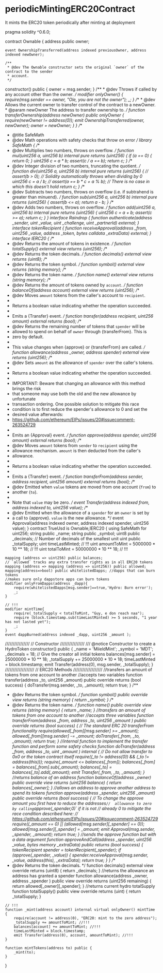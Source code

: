 # periodicMintingERC20Contract
It mints the ERC20 token periodically after minting at deployment

pragma solidity ^0.6.0;

contract Ownable {
    address public owner;
    
    event OwnershipTransferred(address indexed previousOwner, address indexed newOwner);
    
    /**
     * @dev The Ownable constructor sets the original `owner` of the contract to the sender
     * account.
     */
   constructor() public {
        owner = msg.sender;
    }
    /**
     * @dev Throws if called by any account other than the owner.
     */
    modifier onlyOwner() {
        require(msg.sender == owner, "Ole, you are not the owner");
        _;
    }
    /**
     * @dev Allows the current owner to transfer control of the contract to a newOwner.
     * @param newOwner The address to transfer ownership to.
     */
    function transferOwnership(address newOwner) public onlyOwner {
        require(newOwner != address(0)); 
        emit OwnershipTransferred(owner, newOwner);
        owner = newOwner;
    }
}
/**
 * @title SafeMath
 * @dev Math operations with safety checks that throw on error
 */
library SafeMath {
  /**
  * @dev Multiplies two numbers, throws on overflow.
  */
  function mul(uint256 a, uint256 b) internal pure returns (uint256) {
    if (a == 0) {
      return 0;
    }
    uint256 c = a * b;
    assert(c / a == b);
    return c;
  }
  /**
  * @dev Integer division of two numbers, truncating the quotient.
  */
  function div(uint256 a, uint256 b) internal pure returns (uint256) {
    // assert(b > 0); // Solidity automatically throws when dividing by 0
    uint256 c = a / b;
    // assert(a == b * c + a % b); // There is no case in which this doesn't hold
    return c;
  }
  /**
  * @dev Subtracts two numbers, throws on overflow (i.e. if subtrahend is greater than minuend).
  */
  function sub(uint256 a, uint256 b) internal pure returns (uint256) {
    assert(b <= a);
    return a - b;
  }
  /**
  * @dev Adds two numbers, throws on overflow.
  */
  function add(uint256 a, uint256 b) internal pure returns (uint256) {
    uint256 c = a + b;
    assert(c >= a);
    return c;
  }
}
interface Raindrop {
    function authenticate(address _sender, uint _value, uint _challenge, uint _partnerId) external;
}
interface tokenRecipient {
    function receiveApproval(address _from, uint256 _value, address _token, bytes calldata _extraData) external;
}
interface IERC20 {
  /**
   * @dev Returns the amount of tokens in existence.
   */
  function totalSupply() external view returns (uint256);
  /**
   * @dev Returns the token decimals.
   */
  function decimals() external view returns (uint8);
  /**
   * @dev Returns the token symbol.
   */
  function symbol() external view returns (string memory);
  /**
  * @dev Returns the token name.
  */
  function name() external view returns (string memory);
  /**
   * @dev Returns the amount of tokens owned by `account`.
   */
  function balanceOf(address account) external view returns (uint256);
  /**
   * @dev Moves `amount` tokens from the caller's account to `recipient`.
   *
   * Returns a boolean value indicating whether the operation succeeded.
   *
   * Emits a {Transfer} event.
   */
  function transfer(address recipient, uint256 amount) external returns (bool);
  /**
   * @dev Returns the remaining number of tokens that `spender` will be
   * allowed to spend on behalf of `owner` through {transferFrom}. This is
   * zero by default.
   *
   * This value changes when {approve} or {transferFrom} are called.
   */
  function allowance(address _owner, address spender) external view returns (uint256);
  /**
   * @dev Sets `amount` as the allowance of `spender` over the caller's tokens.
   *
   * Returns a boolean value indicating whether the operation succeeded.
   *
   * IMPORTANT: Beware that changing an allowance with this method brings the risk
   * that someone may use both the old and the new allowance by unfortunate
   * transaction ordering. One possible solution to mitigate this race
   * condition is to first reduce the spender's allowance to 0 and set the
   * desired value afterwards:
   * https://github.com/ethereum/EIPs/issues/20#issuecomment-263524729
   *
   * Emits an {Approval} event.
   */
  function approve(address spender, uint256 amount) external returns (bool);
  /**
   * @dev Moves `amount` tokens from `sender` to `recipient` using the
   * allowance mechanism. `amount` is then deducted from the caller's
   * allowance.
   *
   * Returns a boolean value indicating whether the operation succeeded.
   *
   * Emits a {Transfer} event.
   */
  function transferFrom(address sender, address recipient, uint256 amount) external returns (bool);
  /**
   * @dev Emitted when `value` tokens are moved from one account (`from`) to
   * another (`to`).
   *
   * Note that `value` may be zero.
   */
  event Transfer(address indexed from, address indexed to, uint256 value);
  /**
   * @dev Emitted when the allowance of a `spender` for an `owner` is set by
   * a call to {approve}. `value` is the new allowance.
   */
  event Approval(address indexed owner, address indexed spender, uint256 value);
}
contract TrueUsd is Ownable,IERC20 {
    using SafeMath for uint256;
    string public _name;
    string public _symbol;
    uint8 public _decimals;            // Number of decimals of the smallest unit
    uint public _totalSupply;
    uint timeLastMinted; // !!!
    uint amountToMint = 5000000 * 10 ** 18; // !!!
    uint totalToMint = 50000000 * 10 ** 18; // !!!
    
    mapping (address => uint256) public balances;
    // `allowed` tracks any extra transfer rights as in all ERC20 tokens
    mapping (address => mapping (address => uint256)) public allowed;
    mapping(address=>bool) public whitelistedDapps; //dapps that can burn tokens
    //makes sure only dappstore apps can burn tokens
    modifier onlyFromDapps(address _dapp){
        require(whitelistedDapps[msg.sender]==true,'Hydro: Burn error');
        _;
    }
    
    // !!!
    modifier mintTime{
        require(_totalSupply < totalToMint, "Guy, e don reach naa");
        require (block.timestamp.sub(timeLastMinted) >= 5 seconds, "1 year has not lasted yet");
        _;
    }
    event dappBurned(address indexed _dapp, uint256 _amount );
////////////////
// Constructor
////////////////
    /// @notice Constructor to create a HydroToken
    constructor() public {
        _name = 'MiieldMint';
        _symbol = 'MDT';
        _decimals = 18;
        // Give the creator all initial tokens
        balances[msg.sender] = 25000000 * 10 ** 18;
        _totalSupply += 25000000 * 10 * 18;
        timeLastMinted = block.timestamp;
        emit Transfer(address(0), msg.sender, _totalSupply);
    }
///////////////////
// ERC20 Methods
///////////////////
    //transfers an amount of tokens from one account to another
    //accepts two variables
    function transfer(address _to, uint256 _amount) public override  returns (bool success) {
        doTransfer(msg.sender, _to, _amount);
        return true;
}
  /**
   * @dev Returns the token symbol.
   */
  function symbol() public override view returns (string memory) {
    return _symbol;
  }
  /**
  * @dev Returns the token name.
  */
  function name() public override view returns (string memory) {
    return _name;
  }
    //transfers an amount of tokens from one account to another
    //accepts three variables
    function transferFrom(address _from, address _to, uint256 _amount
    ) public override returns (bool success) {
        // The standard ERC 20 transferFrom functionality
        require(allowed[_from][msg.sender] >= _amount);
        allowed[_from][msg.sender] -= _amount;
        doTransfer(_from, _to, _amount);
        return true;
    }
    //internal function to implement the transfer function and perform some safety checks
    function doTransfer(address _from, address _to, uint _amount
    ) internal {
        // Do not allow transfer to 0x0 or the token contract itself
        require((_to != address(0)) && (_to != address(this)));
        require(_amount <= balances[_from]);
        balances[_from] = balances[_from].sub(_amount);
        balances[_to] = balances[_to].add(_amount);
        emit Transfer(_from, _to, _amount);
    }
   //returns balance of an address
    function balanceOf(address _owner) public override view returns (uint256 balance) {
        return balances[_owner];
    }
    //allows an address to approve another address to spend its tokens
    function approve(address _spender, uint256 _amount) public override returns (bool success) {
        // To change the approve amount you first have to reduce the addresses`
        //  allowance to zero by calling `approve(_spender,0)` if it is not
        //  already 0 to mitigate the race condition described here:
        //  https://github.com/ethereum/EIPs/issues/20#issuecomment-263524729
        require((_amount == 0) || (allowed[msg.sender][_spender] == 0));
        allowed[msg.sender][_spender] = _amount;
        emit Approval(msg.sender, _spender, _amount);
        return true;
    }
    //sends the approve function but with a data argument
    function approveAndCall(address _spender, uint256 _value, bytes memory _extraData) public  returns (bool success) {
        tokenRecipient spender = tokenRecipient(_spender);
        if (approve(_spender, _value)) {
            spender.receiveApproval(msg.sender, _value, address(this), _extraData);
            return true;
        }
    }
     /**
   * @dev Returns the token decimals.
   */
  function decimals() external view override returns (uint8) {
    return _decimals;
  }
    //returns the allowance an address has granted a spender
    function allowance(address _owner, address _spender
    ) public view override returns (uint256 remaining) {
        return allowed[_owner][_spender];
    }
    //returns current hydro totalSupply
    function totalSupply() public view override returns (uint) {
        return _totalSupply;
    }
    
    // !!!
    function _mint(address account) internal virtual onlyOwner() mintTime {
        require(account != address(0), "ERC20: mint to the zero address");
        _totalSupply += amountToMint; //!!!
        balances[account] += amountToMint; //!!!
        timeLastMinted = block.timestamp;
        emit Transfer(address(0), account, amountToMint); //!!!
    }
    
    function mintTokens(address to) public {
        _mint(to);
    }
}

